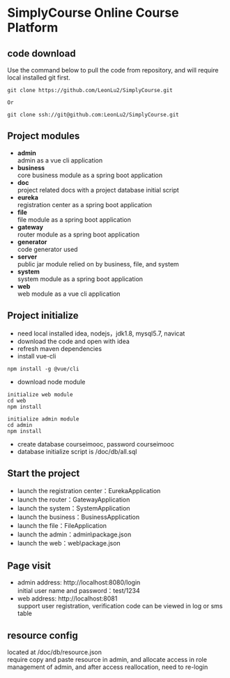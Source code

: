 # SimplyCourse Online Course Platform

## code download
Use the command below to pull the code from repository, and will require local installed git first.

```
git clone https://github.com/LeonLu2/SimplyCourse.git

Or

git clone ssh://git@github.com:LeonLu2/SimplyCourse.git
```

## Project modules
* **admin**<br>
admin as a vue cli application
* **business**<br>
core business module as a spring boot application
* **doc**<br>
project related docs with a project database initial script
* **eureka**<br>
registration center as a spring boot application
* **file**<br>
file module as a spring boot application
* **gateway**<br>
router module as a spring boot application
* **generator**<br>
code generator used
* **server**<br>
public jar module relied on by business, file, and system
* **system**<br>
system module as a spring boot application
* **web**<br>
web module as a vue cli application


## Project initialize
* need local installed idea, nodejs，jdk1.8, mysql5.7, navicat
* download the code and open with idea
* refresh maven dependencies
* install vue-cli
```
npm install -g @vue/cli
```
* download node module
```
initialize web module
cd web
npm install

initialize admin module
cd admin
npm install
```
* create database courseimooc, password courseimooc
* database initialize script is /doc/db/all.sql

## Start the project
* launch the registration center：EurekaApplication
* launch the router：GatewayApplication
* launch the system：SystemApplication
* launch the business：BusinessApplication
* launch the file：FileApplication
* launch the admin：admin\package.json
* launch the web：web\package.json

## Page visit
* admin address: http://localhost:8080/login<br>
initial user name and password：test/1234
* web address: http://localhost:8081<br>
 support user registration, verification code can be viewed in log or sms table

## resource config
located at /doc/db/resource.json<br>
require copy and paste resource in admin, and allocate access in role management of admin, and after access reallocation, need to re-login
